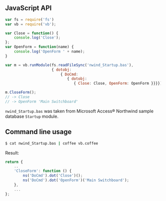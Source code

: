 ## JavaScript API

```javascript
var fs = require('fs')
var vb = require('vb');

var Close = function() {
    console.log('Close');
};
var OpenForm = function(name) {
    console.log('OpenForm ' + name);
}

var m = vb.runModule(fs.readFileSync('nwind_Startup.bas'),
                     { dotobj:
                         { DoCmd:
                            { dotobj:
                               { Close: Close, OpenForm: OpenForm }}}});

m.CloseForm();
// -> Close
// -> OpenForm 'Main Switchboard'
```

`nwind_Startup.bas` was taken from Microsoft Access&reg; Northwind sample database `Startup` module.

## Command line usage

```sh
$ cat nwind_Startup.bas | coffee vb.coffee
```

Result:

```javascript
return {
    ..
    'CloseForm': function () {
        ns('DoCmd').dot('Close')();
        ns('DoCmd').dot('OpenForm')('Main Switchboard');
    },
    ...
};
```
